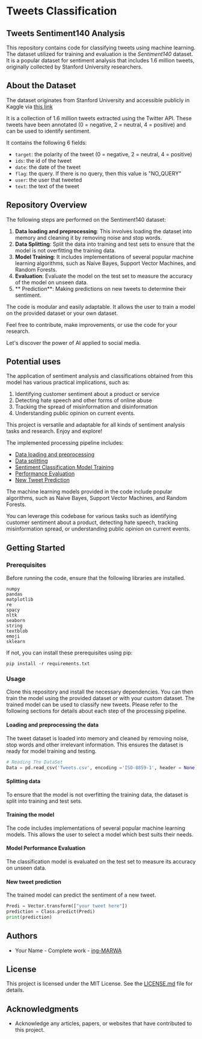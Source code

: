 # Tweets Classification
## Tweets Sentiment140 Analysis

This repository contains code for classifying tweets using machine learning. The dataset utilized for training and evaluation is the *Sentiment140* dataset. It is a popular dataset for sentiment analysis that includes 1.6 million tweets, originally collected by Stanford University researchers. 

## About the Dataset

The dataset originates from Stanford University and accessible publicly in Kaggle via [this link](https://www.kaggle.com/datasets/kazanova/sentiment140/download?datasetVersionNumber=2)

It is a collection of 1.6 million tweets extracted using the Twitter API. These tweets have been annotated (0 = negative, 2 = neutral, 4 = positive) and can be used to identify sentiment.

It contains the following 6 fields:

- `target`: the polarity of the tweet (0 = negative, 2 = neutral, 4 = positive)
- `ids`: the id of the tweet
- `date`: the date of the tweet
- `flag`: the query. If there is no query, then this value is "NO_QUERY"
- `user`: the user that tweeted
- `text`: the text of the tweet

## Repository Overview

The following steps are performed on the Sentiment140 dataset:

1. **Data loading and preprocessing**: This involves loading the dataset into memory and cleaning it by removing noise and stop words.
2. **Data Splitting**: Split the data into training and test sets to ensure that the model is not overfitting the training data.
3. **Model Training**: It includes implementations of several popular machine learning algorithms, such as Naive Bayes, Support Vector Machines, and Random Forests.
4. **Evaluation**: Evaluate the model on the test set to measure the accuracy of the model on unseen data.
5. ** Prediction**: Making predictions on new tweets to determine their sentiment.

The code is modular and easily adaptable. It allows the user to train a model on the provided dataset or your own dataset.

Feel free to contribute, make improvements, or use the code for your research.

Let's discover the power of AI applied to social media. 

## Potential uses

The application of sentiment analysis and classifications obtained from this model has various practical implications, such as:

1. Identifying customer sentiment about a product or service
2. Detecting hate speech and other forms of online abuse
3. Tracking the spread of misinformation and disinformation
4. Understanding public opinion on current events. 

This project is versatile and adaptable for all kinds of sentiment analysis tasks and research. Enjoy and explore!
  
The implemented processing pipeline includes: 

- [Data loading and preprocessing](#loading-data)
- [Data splitting](#data-splitting)
- [Sentiment Classification Model Training](#model-training)
- [Performance Evaluation](#evaluation)
- [New Tweet Prediction](#prediction)

The machine learning models provided in the code include popular algorithms, such as Naive Bayes, Support Vector Machines, and Random Forests.

You can leverage this codebase for various tasks such as identifying customer sentiment about a product, detecting hate speech, tracking misinformation spread, or understanding public opinion on current events.

## Getting Started

### Prerequisites

Before running the code, ensure that the following libraries are installed.

```
numpy
pandas
matplotlib
re
spacy
nltk
seaborn
string
textblob
emoji
sklearn
```

If not, you can install these prerequisites using pip:

```
pip install -r requirements.txt
```

### Usage

Clone this repository and install the necessary dependencies. You can then train the model using the provided dataset or with your custom dataset. The trained model can be used to classify new tweets.
Please refer to the following sections for details about each step of the processing pipeline.

#### Loading and preprocessing the data

The tweet dataset is loaded into memory and cleaned by removing noise, stop words and other irrelevant information. This ensures the dataset is ready for model training and testing.

```python
# Reading The DataSet
Data = pd.read_csv('Tweets.csv', encoding ='ISO-8859-1', header = None)
```

#### Splitting data

To ensure that the model is not overfitting the training data, the dataset is split into training and test sets.

#### Training the model

The code includes implementations of several popular machine learning models. This allows the user to select a model which best suits their needs.

#### Model Performance Evaluation

The classification model is evaluated on the test set to measure its accuracy on unseen data.

#### New tweet prediction

The trained model can predict the sentiment of a new tweet.

```python
Predi = Vector.transform(["your tweet here"])
prediction = Class.predict(Predi)
print(prediction)
```

## Authors

- Your Name - Complete work - [ing-MARWA](https://github.com/ing-MARWA)

## License

This project is licensed under the MIT License. See the [LICENSE.md](LICENSE.md) file for details.

## Acknowledgments

- Acknowledge any articles, papers, or websites that have contributed to this project.

  
